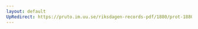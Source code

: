 ```yaml
---
layout: default
UpRedirect: https://pruto.im.uu.se/riksdagen-records-pdf/1880/prot-1880--ak--050/prot-1880--ak--050_005.pdf
---
```

